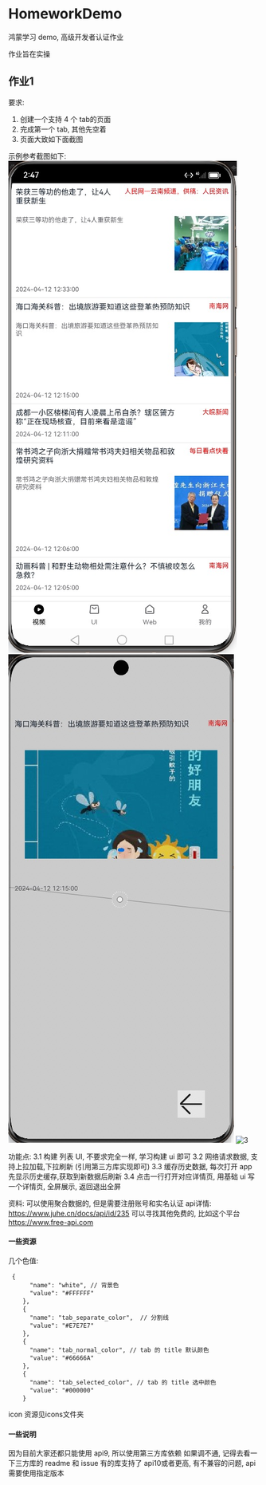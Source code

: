 # HomeworkDemo
鸿蒙学习 demo, 高级开发者认证作业

作业旨在实操

## 作业1 
要求:
1. 创建一个支持 4 个 tab的页面
2. 完成第一个 tab, 其他先空着
3. 页面大致如下面截图

示例参考截图如下:
![1](./img/1.jpg)
![2](./img/2.jpg)
![3](./img/3.gif)

功能点:
3.1 构建 列表 UI, 不要求完全一样, 学习构建 ui 即可
3.2 网络请求数据, 支持上拉加载,下拉刷新 (引用第三方库实现即可)
3.3 缓存历史数据, 每次打开 app 先显示历史缓存,获取到新数据后刷新
3.4 点击一行打开对应详情页, 用基础 ui 写一个详情页, 全屏展示, 返回退出全屏

资料:
可以使用聚合数据的, 但是需要注册账号和实名认证
api详情: https://www.juhe.cn/docs/api/id/235
可以寻找其他免费的, 比如这个平台 https://www.free-api.com

#### 一些资源
几个色值:

```
 {
      "name": "white", // 背景色
      "value": "#FFFFFF"
    },
    {
      "name": "tab_separate_color",  // 分割线
      "value": "#E7E7E7"
    },
    {
      "name": "tab_normal_color", // tab 的 title 默认颜色
      "value": "#66666A"
    },
    {
      "name": "tab_selected_color", // tab 的 title 选中颜色
      "value": "#000000"
    }
```

icon 资源见icons文件夹

#### 一些说明
因为目前大家还都只能使用  api9, 所以使用第三方库依赖 如果调不通, 记得去看一下三方库的 readme 和 issue
有的库支持了 api10或者更高, 有不兼容的问题, api 需要使用指定版本
